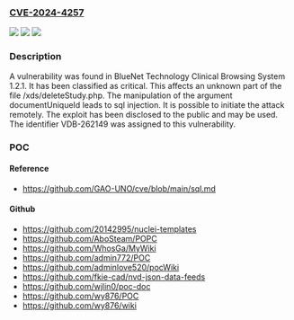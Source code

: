 ### [CVE-2024-4257](https://cve.mitre.org/cgi-bin/cvename.cgi?name=CVE-2024-4257)
![](https://img.shields.io/static/v1?label=Product&message=Clinical%20Browsing%20System&color=blue)
![](https://img.shields.io/static/v1?label=Version&message=%3D%201.2.1%20&color=brighgreen)
![](https://img.shields.io/static/v1?label=Vulnerability&message=CWE-89%20SQL%20Injection&color=brighgreen)

### Description

A vulnerability was found in BlueNet Technology Clinical Browsing System 1.2.1. It has been classified as critical. This affects an unknown part of the file /xds/deleteStudy.php. The manipulation of the argument documentUniqueId leads to sql injection. It is possible to initiate the attack remotely. The exploit has been disclosed to the public and may be used. The identifier VDB-262149 was assigned to this vulnerability.

### POC

#### Reference
- https://github.com/GAO-UNO/cve/blob/main/sql.md

#### Github
- https://github.com/20142995/nuclei-templates
- https://github.com/AboSteam/POPC
- https://github.com/WhosGa/MyWiki
- https://github.com/admin772/POC
- https://github.com/adminlove520/pocWiki
- https://github.com/fkie-cad/nvd-json-data-feeds
- https://github.com/wjlin0/poc-doc
- https://github.com/wy876/POC
- https://github.com/wy876/wiki

